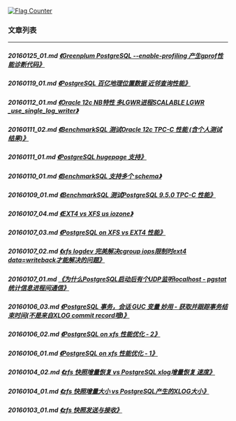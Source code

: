 <a rel="nofollow" href="http://info.flagcounter.com/h9V1"  ><img src="http://s03.flagcounter.com/count/h9V1/bg_FFFFFF/txt_000000/border_CCCCCC/columns_2/maxflags_12/viewers_0/labels_0/pageviews_0/flags_0/"  alt="Flag Counter"  border="0"  ></a>  
  
### 文章列表  
----  
##### 20160125_01.md   [《Greenplum PostgreSQL --enable-profiling 产生gprof性能诊断代码》](20160125_01.md)  
##### 20160119_01.md   [《PostgreSQL 百亿地理位置数据 近邻查询性能》](20160119_01.md)  
##### 20160112_01.md   [《Oracle 12c NB特性 多LGWR进程SCALABLE LGWR _use_single_log_writer》](20160112_01.md)  
##### 20160111_02.md   [《BenchmarkSQL 测试Oracle 12c TPC-C 性能 (含个人测试结果)》](20160111_02.md)  
##### 20160111_01.md   [《PostgreSQL hugepage 支持》](20160111_01.md)  
##### 20160110_01.md   [《BenchmarkSQL 支持多个 schema》](20160110_01.md)  
##### 20160109_01.md   [《BenchmarkSQL 测试PostgreSQL 9.5.0 TPC-C 性能》](20160109_01.md)  
##### 20160107_04.md   [《EXT4 vs XFS us iozone》](20160107_04.md)  
##### 20160107_03.md   [《PostgreSQL on XFS vs EXT4 性能》](20160107_03.md)  
##### 20160107_02.md   [《xfs logdev 完美解决cgroup iops限制时ext4 data=writeback才能解决的问题》](20160107_02.md)  
##### 20160107_01.md   [《为什么PostgreSQL启动后有个UDP监听localhost - pgstat统计信息进程间通信》](20160107_01.md)  
##### 20160106_03.md   [《PostgreSQL 事务，会话 GUC 变量 妙用 - 获取并跟踪事务结束时间(不是来自XLOG commit record哦)》](20160106_03.md)  
##### 20160106_02.md   [《PostgreSQL on xfs 性能优化 - 2》](20160106_02.md)  
##### 20160106_01.md   [《PostgreSQL on xfs 性能优化 - 1》](20160106_01.md)  
##### 20160104_02.md   [《zfs 快照增量恢复 vs PostgreSQL xlog增量恢复 速度》](20160104_02.md)  
##### 20160104_01.md   [《zfs 快照增量大小 vs PostgreSQL产生的XLOG大小》](20160104_01.md)  
##### 20160103_01.md   [《zfs 快照发送与接收》](20160103_01.md)  
